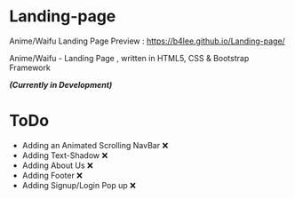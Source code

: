 # Landing-page
Anime/Waifu Landing Page
Preview : https://b4lee.github.io/Landing-page/

Anime/Waifu - Landing Page , written in HTML5, CSS & Bootstrap Framework

 ***(Currently in Development)***


# ToDo
- Adding an Animated Scrolling NavBar :x:
- Adding Text-Shadow :x:
- Adding About Us :x:
- Adding Footer :x:
- Adding Signup/Login Pop up :x:
